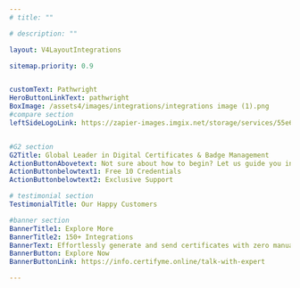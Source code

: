 ```yaml
---
# title: ""

# description: ""

layout: V4LayoutIntegrations

sitemap.priority: 0.9


customText: Pathwright
HeroButtonLinkText: pathwright
BoxImage: /assets4/images/integrations/integrations image (1).png
#compare section
leftSideLogoLink: https://zapier-images.imgix.net/storage/services/55e61dd8b3ee1db08b567165d05b08b1.png?auto=format&ixlib=react-9.8.0&fit=crop&q=50&w=60&h=60&dpr=1


#G2 section
G2Title: Global Leader in Digital Certificates & Badge Management
ActionButtonAbovetext: Not sure about how to begin? Let us guide you in the right direction!
ActionButtonbelowtext1: Free 10 Credentials
ActionButtonbelowtext2: Exclusive Support

# testimonial section
TestimonialTitle: Our Happy Customers   

#banner section
BannerTitle1: Explore More
BannerTitle2: 150+ Integrations
BannerText: Effortlessly generate and send certificates with zero manual intervention using the most advanced digital credential management software of 2023.
BannerButton: Explore Now
BannerButtonLink: https://info.certifyme.online/talk-with-expert

---
```


